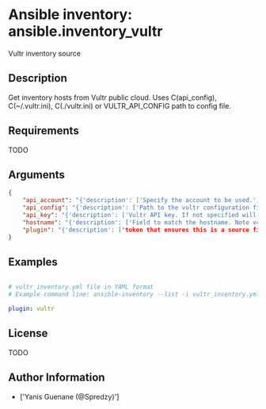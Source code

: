 # Ansible inventory: ansible.inventory_vultr


Vultr inventory source

## Description

Get inventory hosts from Vultr public cloud.
Uses C(api_config), C(~/.vultr.ini), C(./vultr.ini) or VULTR_API_CONFIG path to config file.

## Requirements

TODO

## Arguments

``` json
{
    "api_account": "{'description': ['Specify the account to be used.'], 'default': 'default'}",
    "api_config": "{'description': ['Path to the vultr configuration file. If not specified will be taken from regular Vultr configuration.'], 'env': [{'name': 'VULTR_API_CONFIG'}]}",
    "api_key": "{'description': ['Vultr API key. If not specified will be taken from regular Vultr configuration.'], 'env': [{'name': 'VULTR_API_KEY'}]}",
    "hostname": "{'description': ['Field to match the hostname. Note v4_main_ip corresponds to the main_ip field returned from the API and name to label.'], 'type': 'string', 'default': 'v4_main_ip', 'choices': ['v4_main_ip', 'v6_main_ip', 'name']}",
    "plugin": "{'description': ["token that ensures this is a source file for the 'vultr' plugin."], 'required': True, 'choices': ['vultr']}",
}
```

## Examples


``` yaml

# vultr_inventory.yml file in YAML format
# Example command line: ansible-inventory --list -i vultr_inventory.yml

plugin: vultr

```

## License

TODO

## Author Information
  - ['Yanis Guenane (@Spredzy)']
